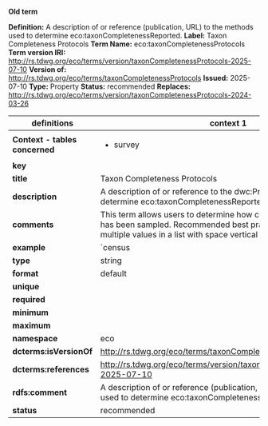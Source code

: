**Old term**

**Definition:** A description of or reference (publication, URL) to the methods used to determine eco:taxonCompletenessReported.
**Label:** Taxon Completeness Protocols
**Term Name:** eco:taxonCompletenessProtocols
**Term version IRI:** http://rs.tdwg.org/eco/terms/version/taxonCompletenessProtocols-2025-07-10
**Version of:** http://rs.tdwg.org/eco/terms/taxonCompletenessProtocols
**Issued:** 2025-07-10
**Type:** Property
**Status:** recommended
**Replaces:** http://rs.tdwg.org/eco/terms/version/taxonCompletenessProtocols-2024-03-26


| definitions | context 1 |
|-|-|
| **Context - tables concerned** | <ul><li>survey</li></ul> |
| **key** |  |
| **title** | Taxon Completeness Protocols |
| **description** | A description of or reference to the dwc:Protocols used to determine eco:taxonCompletenessReported. |
| **comments** | This term allows users to determine how comprehensively an area has been sampled. Recommended best practice is to separate multiple values in a list with space vertical bar space ( | ). This term has an equivalent in the dwciri: namespace that allows only an IRI as a value, whereas this term allows for any string literal value. |
| **example** | `census | based on sampling effort`; `based on species accumulation curves` |
| **type** | string |
| **format** | default |
| **unique** |  |
| **required** |  |
| **minimum** |  |
| **maximum** |  |
| **namespace** | eco |
| **dcterms:isVersionOf** | http://rs.tdwg.org/eco/terms/taxonCompletenessProtocols |
| **dcterms:references** | http://rs.tdwg.org/eco/terms/version/taxonCompletenessProtocols-2025-07-10 |
| **rdfs:comment** | A description of or reference (publication, URL) to the methods used to determine eco:taxonCompletenessReported. |
| **status** | recommended |
